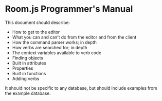 Room.js Programmer's Manual
===========================

This document should describe:

* How to get to the editor
* What you can and can't do from the editor and from the client
* How the command parser works; in depth
* How verbs are searched for; in depth
* The context variables available to verb code
* Finding objects
* Built in attributes
* Properties
* Built in functions
* Adding verbs

It should not be specific to any database, but should include examples from the example database.